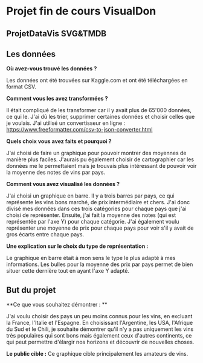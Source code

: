# Projet fin de cours VisualDon
## ProjetDataVis SVG&TMDB

## Les données
**Où avez-vous trouvé les données ?**

Les données ont été trouvées sur Kaggle.com et ont été téléchargées en format CSV.

**Comment vous les avez transformées ?**

Il était compliqué de les transformer car il y avait plus de 65'000 données, ce qui le. J'ai dû les trier, supprimer certaines données et choisir celles que je voulais. J'ai utilisé un convertisseur en ligne : https://www.freeformatter.com/csv-to-json-converter.html

**Quels choix vous avez faits et pourquoi ?**

J'ai choisi de faire un graphique pour pouvoir montrer des moyennes de manière plus faciles. J'aurais pu également choisir de cartographier car les données me le permettaient mais je trouvais plus intéressant de pouvoir voir la moyenne des notes de vins par pays.

**Comment vous avez visualisé les données ?**

J'ai choisi un graphique en barre. Il y a trois barres par pays, ce qui représente les vins bons marché, de prix intermédiaire et chers. J'ai donc divisé mes données dans ces trois catégories pour chaque pays que j'ai choisi de représenter. Ensuite, j'ai fait la moyenne des notes (qui est représentée par l'axe Y) pour chaque catégorie. J'ai également voulu représenter une moyenne de prix pour chaque pays pour voir s'il y avait de gros écarts entre chaque pays.

**Une explication sur le choix du type de représentation :**

Le graphique en barre était à mon sens le type le plus adapté à mes informations. Les bulles pour la moyenne des prix par pays permet de bien situer cette dernière tout en ayant l'axe Y adapté. 


## But du projet

**Ce que vous souhaitez démontrer : **

J'ai voulu choisir des pays un peu moins connus pour les vins, en excluant la France, l'Italie et l'Espagne. En choisissant l'Argentine, les USA, l'Afrique du Sud et le Chili, je souhaite démontrer qu'il n'y a pas uniquement les vins très populaires qui sont bons mais également ceux d'autres continents, ce qui peut permettre d'élargir nos horizons et découvrir de nouvelles choses.

**Le public cible :**
Ce graphique cible principalement les amateurs de vins.
